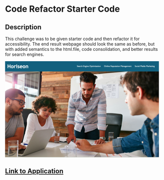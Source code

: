 # Code Refactor Starter Code

## Description

This challenge was to be given starter code and then refactor it for accessibility. The end result webpage should look the same as before, but with added semantics to the html.file, code consolidation, and better results for search engines.  

<img src="./assets/images/Screen Shot 2022-09-19 at 11.22.46 PM.png" alt="Horiseon-Screenshot">

## <a href="https://dmilleza.github.io/refactor-mod1/">Link to Application</a>